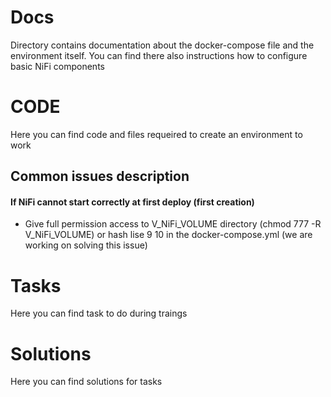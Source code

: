 # Docs 
Directory contains documentation about the docker-compose file and the environment itself. You can find there also instructions how to configure basic NiFi components

# CODE
Here you can find code and files requeired to create an environment to work

## Common issues description
#### If NiFi cannot start correctly at first deploy (first creation)
- Give full permission access to V_NiFi_VOLUME directory (chmod 777 -R V_NiFi_VOLUME) or hash lise 9 10 in the docker-compose.yml (we are working on solving this issue)

# Tasks
Here you can find task to do during traings

# Solutions
Here you can find solutions for tasks
